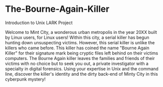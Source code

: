 # The-Bourne-Again-Killer
Introduction to Unix LARK Project


Welcome to Mint City, a wonderous urban metropolis in the year 20XX built by Linux users, for Linux users! 
Within this city, a serial killer has begun hunting down unsuspecting victims. However, this serial killer is unlike the killers who came before. 
This killer has coined the name "Bourne Again Killer" for their signature mark being cryptic files left behind on their victims computers. 
The Bourne Again killer leaves the families and friends of their victims with no choice but to seek you out, a private investigator with a specialty in digital forensics. 
Using your expertise in Unix and the command line, discover the killer's identity and the dirty back-end of Minty City in this cyberpunk mystery!
